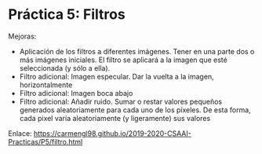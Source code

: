 # Práctica 5: Filtros


Mejoras:
- Aplicación de los filtros a diferentes imágenes. Tener en una parte dos o más imágenes iniciales. El filtro se aplicará a la imagen que esté seleccionada (y sólo a ella).
- Filtro adicional: Imagen especular. Dar la vuelta a la imagen, horizontalmente
- Filtro adicional: Imagen boca abajo
- Filtro adicional: Añadir ruido. Sumar o restar valores pequeños generados aleatoriamente para cada uno de los píxeles. De esta forma, cada pixel varía aleatoriamente (y ligeramente) sus valores

Enlace:
https://carmengl98.github.io/2019-2020-CSAAI-Practicas/P5/filtro.html

